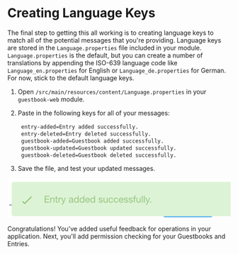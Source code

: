 # Creating Language Keys

The final step to getting this all working is to creating language keys to match
all of the potential messages that you're providing. Language keys are stored in
the `Language.properties` file included in your module. `Language.properties` 
is the default, but you can create a number of translations by appending the 
ISO-639 language code like `Language_en.properties` for English or 
`Language_de.properties` for German. For now, stick to the default language 
keys.

1. Open `/src/main/resources/content/Language.properties` in your 
    `guestbook-web` module.

2. Paste in the following keys for all of your messages:

        entry-added=Entry added successfully.
        entry-deleted=Entry deleted successfully.
        guestbook-added=Guestbook added successfully.
        guestbook-updated=Guestbook updated successfully.
        guestbook-deleted=Guestbook deleted successfully.

3. Save the file, and test your updated messages.

![Figure X: Now the message will display the value you specified in Language.properties.](../../../images/message-complete.png)

Congratulations! You've added useful feedback for operations in your 
application. Next, you'll add permission checking for your Guestbooks and 
Entries.
